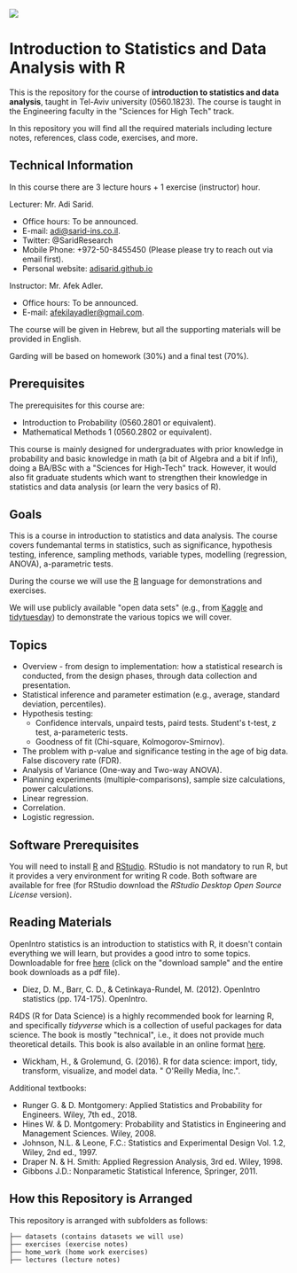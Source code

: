 ![](https://raw.githubusercontent.com/adisarid/intro_statistics_R/bcdb6af4058308ebe999d0a477d6a1bb9030ffa2/misc/tau_engineering_logo.png)

# Introduction to Statistics and Data Analysis with R

This is the repository for the course of **introduction to statistics and data analysis**, taught in Tel-Aviv university (0560.1823). The course is taught in the Engineering faculty in the "Sciences for High Tech" track.

In this repository you will find all the required materials including lecture notes, references, class code, exercises, and more.

## Technical Information

In this course there are 3 lecture hours + 1 exercise (instructor) hour.

Lecturer: Mr. Adi Sarid.

   * Office hours: To be announced.
   * E-mail: adi@sarid-ins.co.il.
   * Twitter: @SaridResearch
   * Mobile Phone: +972-50-8455450 (Please please try to reach out via email first).
   * Personal website: [adisarid.github.io](adisarid.github.io)

Instructor: Mr. Afek Adler.

   * Office hours: To be announced.
   * E-mail: afekilayadler@gmail.com.

The course will be given in Hebrew, but all the supporting materials will be provided in English.

Garding will be based on homework (30%) and a final test (70%).

## Prerequisites

The prerequisites for this course are:

   * Introduction to Probability (0560.2801 or equivalent). 
   * Mathematical Methods 1 (0560.2802 or equivalent).
   
This course is mainly designed for undergraduates with prior knowledge in probability and basic knowledge in math (a bit of Algebra and a bit if Infi), doing a BA/BSc with a "Sciences for High-Tech" track. However, it would also fit graduate students which want to strengthen their knowledge in statistics and data analysis (or learn the very basics of R).

## Goals

This is a course in introduction to statistics and data analysis. The course covers fundemantal terms in statistics, such as significance, hypothesis testing, inference, sampling methods, variable types, modelling (regression, ANOVA), a-parametric tests.

During the course we will use the [R](https://www.r-project.org) language for demonstrations and exercises.

We will use publicly available "open data sets" (e.g., from [Kaggle](https://kaggle.com) and [tidytuesday](https://github.com/rfordatascience/tidytuesday)) to demonstrate the various topics we will cover.

## Topics

   * Overview - from design to implementation: how a statistical research is conducted, from the design phases, through data collection and presentation.
   * Statistical inference and parameter estimation (e.g., average, standard deviation, percentiles).
   * Hypothesis testing:
      * Confidence intervals, unpaird tests, paird tests. Student's t-test, z test, a-parameteric tests.
	  * Goodness of fit (Chi-square, Kolmogorov-Smirnov).
   * The problem with p-value and significance testing in the age of big data. False discovery rate (FDR).
   * Analysis of Variance (One-way and Two-way ANOVA).
   * Planning experiments (multiple-comparisons), sample size calculations, power calculations.
   * Linear regression.
   * Correlation.
   * Logistic regression.

## Software Prerequisites

You will need to install [R](https://www.r-project.org) and [RStudio](https://rstudio.com/products/rstudio/download/). RStudio is not mandatory to run R, but it provides a very environment for writing R code. Both software are available for free (for RStudio download the *RStudio Desktop Open Source License* version).

## Reading Materials

OpenIntro statistics is an introduction to statistics with R, it doesn't contain everything we will learn, but provides a good intro to some topics. Downloadable for free [here](https://leanpub.com/openintro-statistics/) (click on the "download sample" and the entire book downloads as a pdf file).

   * Diez, D. M., Barr, C. D., & Cetinkaya-Rundel, M. (2012). OpenIntro statistics (pp. 174-175). OpenIntro.

R4DS (R for Data Science) is a highly recommended book for learning R, and specifically *tidyverse* which is a collection of useful packages for data science. The book is mostly "technical", i.e., it does not provide much theoretical details. This book is also available in an online format [here](https://r4ds.had.co.nz/).

   * Wickham, H., & Grolemund, G. (2016). R for data science: import, tidy, transform, visualize, and model data. " O'Reilly Media, Inc.".

Additional textbooks:

   * Runger G. & D. Montgomery: Applied Statistics and Probability for Engineers. Wiley, 7th ed., 2018.
   * Hines W. & D. Montgomery: Probability and Statistics in Engineering and Management Sciences. Wiley, 2008.
   * Johnson, N.L. & Leone, F.C.: Statistics and Experimental Design Vol. 1.2, Wiley, 2nd ed., 1997.
   * Draper N. & H. Smith: Applied Regression Analysis, 3rd  ed. Wiley, 1998.
   * Gibbons J.D.: Nonparametic Statistical Inference, Springer, 2011.

## How this Repository is Arranged

This repository is arranged with subfolders as follows:

```
├── datasets (contains datasets we will use)
├── exercises (exercise notes)
├── home_work (home work exercises)
├── lectures (lecture notes)
```